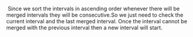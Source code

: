 ​
Since we sort the intervals in ascending order whenever there will be merged intervals they will be consecutive.So we just need to check the current interval and the last merged interval.
Once the interval cannot be merged with the previous interval then a new interval will start.
